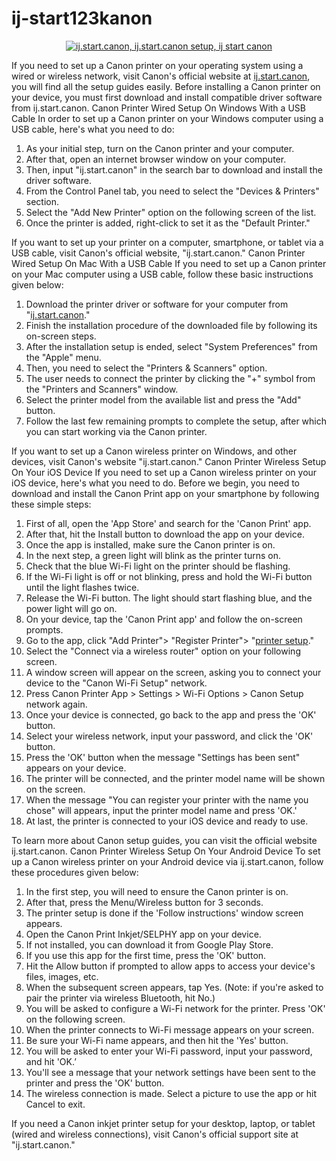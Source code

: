 # ij-start123kanon

<div class='buttoncss' style='text-align: center;'>
<a href='https://ij.setupcanon-ijstart.com/webmanual/'><img alt='ij.start.canon, ij.start.canon setup, ij start canon' src='https://blogger.googleusercontent.com/img/b/R29vZ2xl/AVvXsEiN7UKxgKm34snxNetvB3y05BBSJfWtctH8s63OJBdkWScnbHZ7mqNUT22Tr0nSoU-rVluY-dlfkYhtPgo9JvwrZWBchlqjSVEhYJHy0QCqWlaeScyUbbRKKUE3U46AKCPD1oZnURpSTDwPCegmT-m4YGnlzImtDvMSa_Dr0bpFQah1N-q9yfsLYs3AOA/s320/get%20started%20button.png'/></a>
</div>

If you need to set up a Canon printer on your operating system using a wired or wireless network, visit Canon's official website at <a href="https://www.linkedin.com/pulse/how-connect-canon-printer-laptop-katherine-wood-1f//">ij.start.canon</a>, you will find all the setup guides easily. Before installing a Canon printer on your device, you must first download and install compatible driver software from ij.start.canon.
Canon Printer Wired Setup On Windows With a USB Cable
In order to set up a Canon printer on your Windows computer using a USB cable, here's what you need to do: 

1.	As your initial step, turn on the Canon printer and your computer. 
2.	After that, open an internet browser window on your computer.
3.	Then, input "ij.start.canon" in the search bar to download and install the driver software. 
4.	From the Control Panel tab, you need to select the "Devices & Printers" section. 
5.	Select the "Add New Printer" option on the following screen of the list.
6.	Once the printer is added, right-click to set it as the "Default Printer."

If you want to set up your printer on a computer, smartphone, or tablet via a USB cable, visit Canon's official website, "ij.start.canon."
Canon Printer Wired Setup On Mac With a USB Cable
If you need to set up a Canon printer on your Mac computer using a USB cable, follow these basic instructions given below: 

1.	Download the printer driver or software for your computer from "<a href="https://www.linkedin.com/pulse/how-connect-canon-printer-laptop-katherine-wood-1f//">ij.start.canon</a>."
2.	Finish the installation procedure of the downloaded file by following its on-screen steps.
3.	After the installation setup is ended, select "System Preferences" from the "Apple" menu.
4.	Then, you need to select the "Printers & Scanners" option.
5.	The user needs to connect the printer by clicking the "+" symbol from the "Printers and Scanners" window. 
6.	Select the printer model from the available list and press the "Add" button. 
7.	Follow the last few remaining prompts to complete the setup, after which you can start working via the Canon printer.

If you want to set up a Canon wireless printer on Windows, and other devices, visit Canon's website "ij.start.canon."
Canon Printer Wireless Setup On Your iOS Device
If you need to set up a Canon wireless printer on your iOS device, here's what you need to do. Before we begin, you need to download and install the Canon Print app on your smartphone by following these simple steps:

1.	First of all, open the 'App Store' and search for the 'Canon Print' app.
2.	After that, hit the Install button to download the app on your device.
3.	Once the app is installed, make sure the Canon printer is on.
4.	In the next step, a green light will blink as the printer turns on.
5.	Check that the blue Wi-Fi light on the printer should be flashing.
6.	If the Wi-Fi light is off or not blinking, press and hold the Wi-Fi button until the light flashes twice.
7.	Release the Wi-Fi button. The light should start flashing blue, and the power light will go on.
8.	On your device, tap the 'Canon Print app' and follow the on-screen prompts.
9.	Go to the app, click "Add Printer"> "Register Printer"> "<a href="https://www.linkedin.com/pulse/how-connect-canon-printer-laptop-katherine-wood-1f//">printer setup</a>."
10.	Select the "Connect via a wireless router" option on your following screen. 
11.	A window screen will appear on the screen, asking you to connect your device to the "Canon Wi-Fi Setup" network.
12.	Press Canon Printer App > Settings > Wi-Fi Options > Canon Setup network again.
13.	Once your device is connected, go back to the app and press the 'OK' button.
14.	Select your wireless network, input your password, and click the 'OK' button.
15.	Press the 'OK' button when the message "Settings has been sent" appears on your device.
16.	The printer will be connected, and the printer model name will be shown on the screen.
17.	When the message "You can register your printer with the name you chose" will appears, input the printer model name and press 'OK.'
18.	At last, the printer is connected to your iOS device and ready to use.

To learn more about Canon setup guides, you can visit the official website ij.start.canon.
Canon Printer Wireless Setup On Your Android Device
To set up a Canon wireless printer on your Android device via ij.start.canon, follow these procedures given below: 

1.	In the first step, you will need to ensure the Canon printer is on.
2.	After that, press the Menu/Wireless button for 3 seconds.
3.	The printer setup is done if the 'Follow instructions' window screen appears.
4.	Open the Canon Print Inkjet/SELPHY app on your device. 
5.	If not installed, you can download it from Google Play Store.
6.	If you use this app for the first time, press the 'OK' button.
7.	Hit the Allow button if prompted to allow apps to access your device's files, images, etc.
8.	When the subsequent screen appears, tap Yes. (Note: if you're asked to pair the printer via wireless Bluetooth, hit No.)
9.	You will be asked to configure a Wi-Fi network for the printer. Press 'OK' on the following screen.
10.	When the printer connects to Wi-Fi message appears on your screen. 
11.	Be sure your Wi-Fi name appears, and then hit the 'Yes' button.
12.	You will be asked to enter your Wi-Fi password, input your password, and hit 'OK.’
13.	You'll see a message that your network settings have been sent to the printer and press the 'OK' button.
14.	The wireless connection is made. Select a picture to use the app or hit Cancel to exit.

If you need a Canon inkjet printer setup for your desktop, laptop, or tablet (wired and wireless connections), visit Canon's official support site at "ij.start.canon."
